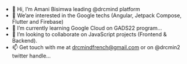 - 👋 Hi, I’m Amani Bisimwa leading @drcmind platform
- 👀 We’are interested in the Google techs (Angular, Jetpack Compose, Flutter and Firebase)
- 🌱 I’m currently learning Google Cloud on GADS22 program...
- 💞️ I’m looking to collaborate on JavaScript projects (Frontend & Backend).
- 📫 Get touch with me at drcmindfrench@gmail.com or on @drcmin2 twitter handle...
